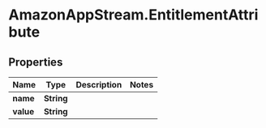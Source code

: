 # AmazonAppStream.EntitlementAttribute

## Properties

Name | Type | Description | Notes
------------ | ------------- | ------------- | -------------
**name** | **String** |  | 
**value** | **String** |  | 


